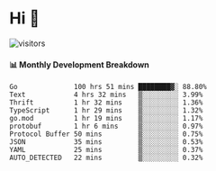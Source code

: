 # Hi 👋
 
![visitors](https://visitor-badge.glitch.me/badge?page_id=sorcererxw.sorcererx)

#### 📊 Monthly Development Breakdown

<!--START_SECTION:waka-->
```text
Go              100 hrs 51 mins ████████▓░ 88.80%
Text            4 hrs 32 mins   ▒░░░░░░░░░ 3.99%
Thrift          1 hr 32 mins    ▒░░░░░░░░░ 1.36%
TypeScript      1 hr 29 mins    ▒░░░░░░░░░ 1.32%
go.mod          1 hr 19 mins    ▒░░░░░░░░░ 1.17%
protobuf        1 hr 6 mins     ▒░░░░░░░░░ 0.97%
Protocol Buffer 50 mins         ▒░░░░░░░░░ 0.75%
JSON            35 mins         ▒░░░░░░░░░ 0.53%
YAML            25 mins         ▒░░░░░░░░░ 0.37%
AUTO_DETECTED   22 mins         ▒░░░░░░░░░ 0.32%
```
<!--END_SECTION:waka-->
